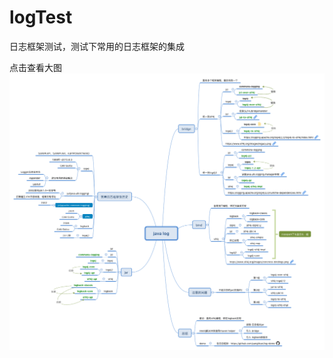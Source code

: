 # logTest
日志框架测试，测试下常用的日志框架的集成

点击查看大图
![](https://raw.githubusercontent.com/yanglikun/log-demo/3a0d34b77b8ce456fa2c711716e2a10140d69efd/java_log.png)